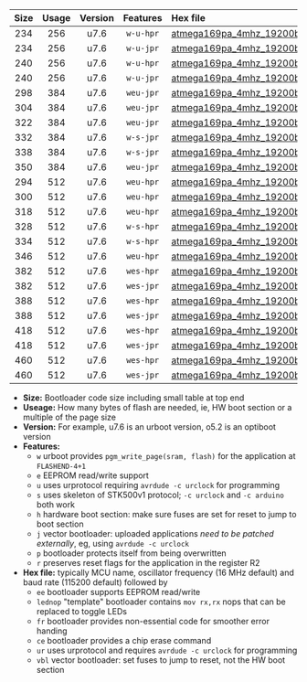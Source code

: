 |Size|Usage|Version|Features|Hex file|
|:-:|:-:|:-:|:-:|:--|
|234|256|u7.6|`w-u-hpr`|[atmega169pa_4mhz_19200bps_ur.hex](https://raw.githubusercontent.com/stefanrueger/urboot/main//atmega169pa_4mhz_19200bps_ur.hex)|
|234|256|u7.6|`w-u-jpr`|[atmega169pa_4mhz_19200bps_ur_vbl.hex](https://raw.githubusercontent.com/stefanrueger/urboot/main//atmega169pa_4mhz_19200bps_ur_vbl.hex)|
|240|256|u7.6|`w-u-hpr`|[atmega169pa_4mhz_19200bps_lednop_ur.hex](https://raw.githubusercontent.com/stefanrueger/urboot/main//atmega169pa_4mhz_19200bps_lednop_ur.hex)|
|240|256|u7.6|`w-u-jpr`|[atmega169pa_4mhz_19200bps_lednop_ur_vbl.hex](https://raw.githubusercontent.com/stefanrueger/urboot/main//atmega169pa_4mhz_19200bps_lednop_ur_vbl.hex)|
|298|384|u7.6|`weu-jpr`|[atmega169pa_4mhz_19200bps_ee_ur_vbl.hex](https://raw.githubusercontent.com/stefanrueger/urboot/main//atmega169pa_4mhz_19200bps_ee_ur_vbl.hex)|
|304|384|u7.6|`weu-jpr`|[atmega169pa_4mhz_19200bps_ee_lednop_ur_vbl.hex](https://raw.githubusercontent.com/stefanrueger/urboot/main//atmega169pa_4mhz_19200bps_ee_lednop_ur_vbl.hex)|
|322|384|u7.6|`weu-jpr`|[atmega169pa_4mhz_19200bps_ee_lednop_fr_ur_vbl.hex](https://raw.githubusercontent.com/stefanrueger/urboot/main//atmega169pa_4mhz_19200bps_ee_lednop_fr_ur_vbl.hex)|
|332|384|u7.6|`w-s-jpr`|[atmega169pa_4mhz_19200bps_vbl.hex](https://raw.githubusercontent.com/stefanrueger/urboot/main//atmega169pa_4mhz_19200bps_vbl.hex)|
|338|384|u7.6|`w-s-jpr`|[atmega169pa_4mhz_19200bps_lednop_vbl.hex](https://raw.githubusercontent.com/stefanrueger/urboot/main//atmega169pa_4mhz_19200bps_lednop_vbl.hex)|
|350|384|u7.6|`weu-jpr`|[atmega169pa_4mhz_19200bps_ee_lednop_fr_ce_ur_vbl.hex](https://raw.githubusercontent.com/stefanrueger/urboot/main//atmega169pa_4mhz_19200bps_ee_lednop_fr_ce_ur_vbl.hex)|
|294|512|u7.6|`weu-hpr`|[atmega169pa_4mhz_19200bps_ee_ur.hex](https://raw.githubusercontent.com/stefanrueger/urboot/main//atmega169pa_4mhz_19200bps_ee_ur.hex)|
|300|512|u7.6|`weu-hpr`|[atmega169pa_4mhz_19200bps_ee_lednop_ur.hex](https://raw.githubusercontent.com/stefanrueger/urboot/main//atmega169pa_4mhz_19200bps_ee_lednop_ur.hex)|
|318|512|u7.6|`weu-hpr`|[atmega169pa_4mhz_19200bps_ee_lednop_fr_ur.hex](https://raw.githubusercontent.com/stefanrueger/urboot/main//atmega169pa_4mhz_19200bps_ee_lednop_fr_ur.hex)|
|328|512|u7.6|`w-s-hpr`|[atmega169pa_4mhz_19200bps.hex](https://raw.githubusercontent.com/stefanrueger/urboot/main//atmega169pa_4mhz_19200bps.hex)|
|334|512|u7.6|`w-s-hpr`|[atmega169pa_4mhz_19200bps_lednop.hex](https://raw.githubusercontent.com/stefanrueger/urboot/main//atmega169pa_4mhz_19200bps_lednop.hex)|
|346|512|u7.6|`weu-hpr`|[atmega169pa_4mhz_19200bps_ee_lednop_fr_ce_ur.hex](https://raw.githubusercontent.com/stefanrueger/urboot/main//atmega169pa_4mhz_19200bps_ee_lednop_fr_ce_ur.hex)|
|382|512|u7.6|`wes-hpr`|[atmega169pa_4mhz_19200bps_ee.hex](https://raw.githubusercontent.com/stefanrueger/urboot/main//atmega169pa_4mhz_19200bps_ee.hex)|
|382|512|u7.6|`wes-jpr`|[atmega169pa_4mhz_19200bps_ee_vbl.hex](https://raw.githubusercontent.com/stefanrueger/urboot/main//atmega169pa_4mhz_19200bps_ee_vbl.hex)|
|388|512|u7.6|`wes-hpr`|[atmega169pa_4mhz_19200bps_ee_lednop.hex](https://raw.githubusercontent.com/stefanrueger/urboot/main//atmega169pa_4mhz_19200bps_ee_lednop.hex)|
|388|512|u7.6|`wes-jpr`|[atmega169pa_4mhz_19200bps_ee_lednop_vbl.hex](https://raw.githubusercontent.com/stefanrueger/urboot/main//atmega169pa_4mhz_19200bps_ee_lednop_vbl.hex)|
|418|512|u7.6|`wes-hpr`|[atmega169pa_4mhz_19200bps_ee_lednop_fr.hex](https://raw.githubusercontent.com/stefanrueger/urboot/main//atmega169pa_4mhz_19200bps_ee_lednop_fr.hex)|
|418|512|u7.6|`wes-jpr`|[atmega169pa_4mhz_19200bps_ee_lednop_fr_vbl.hex](https://raw.githubusercontent.com/stefanrueger/urboot/main//atmega169pa_4mhz_19200bps_ee_lednop_fr_vbl.hex)|
|460|512|u7.6|`wes-hpr`|[atmega169pa_4mhz_19200bps_ee_lednop_fr_ce.hex](https://raw.githubusercontent.com/stefanrueger/urboot/main//atmega169pa_4mhz_19200bps_ee_lednop_fr_ce.hex)|
|460|512|u7.6|`wes-jpr`|[atmega169pa_4mhz_19200bps_ee_lednop_fr_ce_vbl.hex](https://raw.githubusercontent.com/stefanrueger/urboot/main//atmega169pa_4mhz_19200bps_ee_lednop_fr_ce_vbl.hex)|

- **Size:** Bootloader code size including small table at top end
- **Useage:** How many bytes of flash are needed, ie, HW boot section or a multiple of the page size
- **Version:** For example, u7.6 is an urboot version, o5.2 is an optiboot version
- **Features:**
  + `w` urboot provides `pgm_write_page(sram, flash)` for the application at `FLASHEND-4+1`
  + `e` EEPROM read/write support
  + `u` uses urprotocol requiring `avrdude -c urclock` for programming
  + `s` uses skeleton of STK500v1 protocol; `-c urclock` and `-c arduino` both work
  + `h` hardware boot section: make sure fuses are set for reset to jump to boot section
  + `j` vector bootloader: uploaded applications *need to be patched externally*, eg, using `avrdude -c urclock`
  + `p` bootloader protects itself from being overwritten
  + `r` preserves reset flags for the application in the register R2
- **Hex file:** typically MCU name, oscillator frequency (16 MHz default) and baud rate (115200 default) followed by
  + `ee` bootloader supports EEPROM read/write
  + `lednop` "template" bootloader contains `mov rx,rx` nops that can be replaced to toggle LEDs
  + `fr` bootloader provides non-essential code for smoother error handing
  + `ce` bootloader provides a chip erase command
  + `ur` uses urprotocol and requires `avrdude -c urclock` for programming
  + `vbl` vector bootloader: set fuses to jump to reset, not the HW boot section
